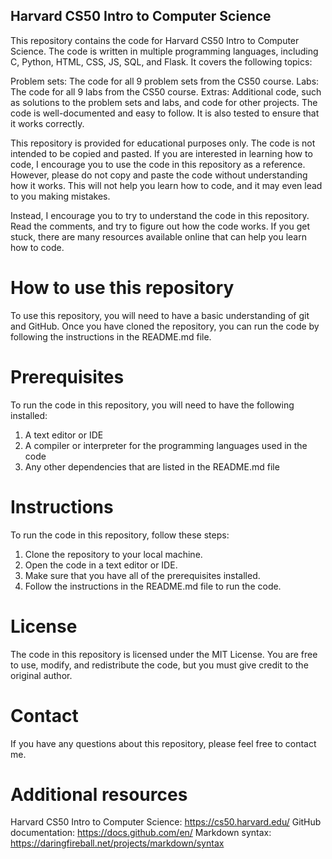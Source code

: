## Harvard CS50 Intro to Computer Science

This repository contains the code for Harvard CS50 Intro to Computer Science. The code is written in multiple programming languages, including C, Python, HTML, CSS, JS, SQL, and Flask. It covers the following topics:

Problem sets: The code for all 9 problem sets from the CS50 course.
Labs: The code for all 9 labs from the CS50 course.
Extras: Additional code, such as solutions to the problem sets and labs, and code for other projects.
The code is well-documented and easy to follow. It is also tested to ensure that it works correctly.

This repository is provided for educational purposes only. The code is not intended to be copied and pasted. If you are interested in learning how to code, I encourage you to use the code in this repository as a reference. However, please do not copy and paste the code without understanding how it works. This will not help you learn how to code, and it may even lead to you making mistakes.

Instead, I encourage you to try to understand the code in this repository. Read the comments, and try to figure out how the code works. If you get stuck, there are many resources available online that can help you learn how to code.

# How to use this repository
To use this repository, you will need to have a basic understanding of git and GitHub. Once you have cloned the repository, you can run the code by following the instructions in the README.md file.

# Prerequisites
To run the code in this repository, you will need to have the following installed:

1. A text editor or IDE
2. A compiler or interpreter for the programming languages used in the code
3. Any other dependencies that are listed in the README.md file

# Instructions
To run the code in this repository, follow these steps:

1. Clone the repository to your local machine.
2. Open the code in a text editor or IDE.
3. Make sure that you have all of the prerequisites installed.
4. Follow the instructions in the README.md file to run the code.

# License
The code in this repository is licensed under the MIT License. You are free to use, modify, and redistribute the code, but you must give credit to the original author.

# Contact
If you have any questions about this repository, please feel free to contact me.

# Additional resources
Harvard CS50 Intro to Computer Science: https://cs50.harvard.edu/
GitHub documentation: https://docs.github.com/en/
Markdown syntax: https://daringfireball.net/projects/markdown/syntax
